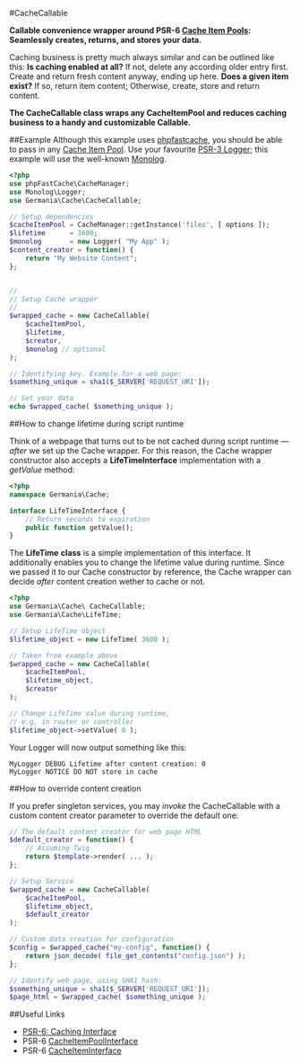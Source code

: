 #CacheCallable

**Callable convenience wrapper around PSR-6 [Cache Item Pools](http://www.php-fig.org/psr/psr-6/#cacheitempoolinterface): Seamlessly creates, returns, and stores your data.**

Caching business is pretty much always similar and can be outlined like this: **Is caching enabled at all?** If not, delete any according older entry first. Create and return fresh content anyway, ending up here. **Does a given item exist?** If so, return item content; Otherwise, create, store and return content.

**The CacheCallable class wraps any CacheItemPool and reduces caching business to a handy and customizable Callable.**

##Example
Although this example uses [phpfastcache](http://www.phpfastcache.com/), you should be able to pass in any [Cache Item Pool](http://www.php-fig.org/psr/psr-6/#cacheitempoolinterface). Use your favourite  [PSR-3 Logger](https://github.com/php-fig/fig-standards/blob/master/accepted/PSR-3-logger-interface.md#3-psrlogloggerinterface); this example will use the well-known [Monolog](https://github.com/Seldaek/monolog). 

```php
<?php
use phpFastCache\CacheManager;
use Monolog\Logger;
use Germania\Cache\CacheCallable;

// Setup dependencies
$cacheItemPool = CacheManager::getInstance('files', [ options ]);
$lifetime      = 3600;
$monolog       = new Logger( "My App" );
$content_creator = function() {
	return "My Website Content";
};


//
// Setup Cache wrapper
// 
$wrapped_cache = new CacheCallable(
	$cacheItemPool,
	$lifetime,
	$creator,
	$monolog // optional
);

// Identifying key. Example for a web page:
$something_unique = sha1($_SERVER['REQUEST_URI']);

// Get your data
echo $wrapped_cache( $something_unique );
```

##How to change lifetime during script runtime

Think of a webpage that turns out to be not cached during script runtime — *after* we set up the Cache wrapper. For this reason, the Cache wrapper constructor also accepts a **LifeTimeInterface** implementation with a *getValue* method:

```php
<?php
namespace Germania\Cache;

interface LifeTimeInterface {
	// Return seconds to expiration
	public function getValue();
}
```

The **LifeTime** **class** is a simple implementation of this interface. It additionally enables you to change the lifetime value during runtime. Since we passed it to our Cache constructor by reference, the Cache wrapper can decide *after* content creation wether to cache or not.

```php
<?php
use Germania\Cache\ CacheCallable;
use Germania\Cache\LifeTime;

// Setup LifeTime object
$lifetime_object = new LifeTime( 3600 );

// Taken from example above
$wrapped_cache = new CacheCallable(
	$cacheItemPool,
	$lifetime_object,
	$creator
);

// Change LifeTime value during runtime, 
// e.g. in router or controller
$lifetime_object->setValue( 0 );
```

Your Logger will now output something like this:

```
MyLogger DEBUG Lifetime after content creation: 0
MyLogger NOTICE DO NOT store in cache
```

##How to override content creation

If you prefer singleton services, you may *invoke* the CacheCallable with a custom content creator parameter to override the default one:

```php
// The default content creator for web page HTML
$default_creator = function() {
	// Assuming Twig
	return $template->render( ... );
};

// Setup Service
$wrapped_cache = new CacheCallable(
    $cacheItemPool,
    $lifetime_object,
    $default_creator
);

// Custom data creation for configuration
$config = $wrapped_cache("my-config", function() {
	return json_decode( file_get_contents("config.json") );
};

// Identify web page, using SHA1 hash:
$something_unique = sha1($_SERVER['REQUEST_URI']);
$page_html = $wrapped_cache( $something_unique );
```


##Useful Links

- [PSR-6: Caching Interface](http://www.php-fig.org/psr/psr-6/)
- PSR-6 [CacheItemPoolInterface](http://www.php-fig.org/psr/psr-6/#cacheitempoolinterface)
- PSR-6 [CacheItemInterface](http://www.php-fig.org/psr/psr-6/#cacheiteminterface)






